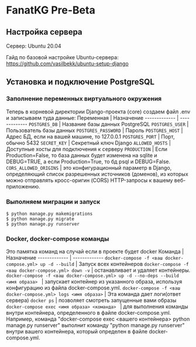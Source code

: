# FanatKG Pre-Beta

## Настройка сервера
Сервер: Ubuntu 20.04

Гайд по базовой настройке Ubuntu-сервера: https://github.com/vasilbekk/ubuntu-setup-django

## Установка и подключение PostgreSQL


### Заполнение переменных виртуального окружения
Теперь в корневой директории Django-проекта (core) создаем файл .env и записываем туда данные:
Переменная  | Назначение
------------- | -------------
`POSTGRES_DB`  | Название базы данных PostgreSQL
`POSTGRES_USER` | Пользователь базы данных
`POSTGRES_PASSWORD` | Пароль
`POSTGRES_HOST` | Адрес БД, если на вашей машине, то 127.0.0.1
`POSTGRES_PORT` | Порт, обычно 5432
`SECRET_KEY` | Секретный ключ Django
`ALLOWED_HOSTS` | Доступные хосты для подключения к серверу
`PRODUCTION` | Если Production=False, то база данных будет изменена на sqlite и DEBUG=TRUE, а если Production=True, то бд psql и DEBUG=False.
`CORS_ALLOWED_ORIGINS` | это конфигурационный параметр в Django, определяющий список разрешенных источников (доменов), из которых можно отправлять кросс-оригин (CORS) HTTP-запросы к вашему веб-приложению.



### Выполняем миграции и запуск
```
$ python manage.py makemigrations
$ python manage.py migrate
$ python manage.py runserver
```


### Docker, docker-compose команды
Это памятка команд на случай если в проекте будет docker
Команда     | Назначение
------------- | -------------
`docker-compose -f <ваш docker-compose.yml> up -d --build`  | Запуск всех контейнеров
`docker-compose -f <ваш docker-compose.yml> down -v` | останавливает и удаляет контейнеры.
`docker-compose -f <ваш docker-compose.yml> up -d --no-deps --build <имя образа> ` | запускает контейнер из указанного образа, используя конфигурацию из файла docker-compose.yml.
`docker-compose -f <ваш docker-compose.yml> logs <имя образа>` | Эта команда дает логи(ответ сервера)
`docker ps` | позволяет смотреть запущенные вами образы
`docker-compose exec <имя образа> <команда> ` | для выполнения команды внутри контейнера, определенного в файле docker-compose.yml. Например, команда "docker-compose exec <вашего контейнера> python manage.py runserver" выполнит команду "python manage.py runserver" внутри вашего контейнера, который определен в файле docker-compose.yml.



